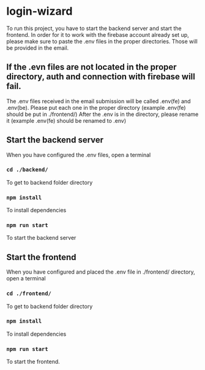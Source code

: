 # login-wizard

To run this project, you have to start the backend server and start the frontend.
In order for it to work with the firebase account already set up, please make sure to paste the .env files in the proper directories. Those will be provided in the email.

## If the .evn files are not located in the proper directory, auth and connection with firebase will fail.

The .env files received in the email submission will be called .env(fe) and .env(be).
Please put each one in the proper directory (example .env(fe) should be put in ./frontend/)
After the .env is in the directory, please rename it (example .env(fe) should be renamed to .env)

## Start the backend server

When you have configured  the .env files, open a terminal

### `cd ./backend/`

To get to backend folder directory

### `npm install`

To install dependencies

### `npm run start`

To start the backend server

## Start the frontend

When you have configured and placed the .env file in ./frontend/ directory, open a terminal

### `cd ./frontend/`

To get to backend folder directory

### `npm install`

To install dependencies

### `npm run start`

To start the frontend.

